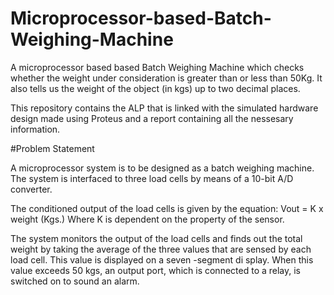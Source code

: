 # Microprocessor-based-Batch-Weighing-Machine
A microprocessor based based Batch Weighing Machine which checks whether the weight under consideration is greater than or less than 50Kg. 
It also tells us the weight of the object (in kgs) up to two decimal places.

This repository contains the ALP that is linked with the simulated hardware design made using Proteus and a report containing all the nessesary information.

#Problem Statement

A microprocessor system is to be designed as a batch weighing machine. The system is interfaced to three load cells by means of a 10-bit A/D converter.

The conditioned output of the load cells is given by the equation:
    Vout = K x weight (Kgs.)
  Where K is dependent on the property of the sensor.

The system monitors the output of the load cells and finds out the total weight by taking the average of the three values that are sensed by each load cell. This value is displayed on a seven -segment di splay. When this value exceeds 50 kgs, an output port, which is connected to a relay, is switched on to sound an alarm. 


